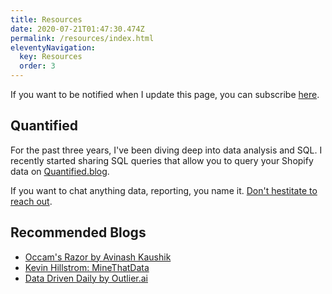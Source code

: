 ```yaml
---
title: Resources
date: 2020-07-21T01:47:30.474Z
permalink: /resources/index.html
eleventyNavigation:
  key: Resources
  order: 3
---
```


If you want to be notified when I update this page, you can subscribe [here](/subscribe).

## Quantified
For the past three years, I've been diving deep into data analysis and SQL. I recently started sharing SQL queries that allow you to query your Shopify data on [Quantified.blog](https://quantified.blog). 

If you want to chat anything data, reporting, you name it. [Don't hestitate to reach out](/contact/).

## Recommended Blogs

* [Occam's Razor by Avinash Kaushik](https://www.kaushik.net/avinash/)
* [Kevin Hillstrom: MineThatData](https://blog.minethatdata.com)
* [Data Driven Daily by Outlier.ai](https://outlier.ai/data-driven-daily/)